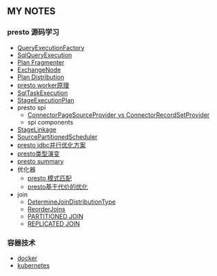 ## MY NOTES

### presto 源码学习

* [QueryExecutionFactory](QueryExecutionFactory)
* [SqlQueryExecution](SqlQueryExecution)
* [Plan Fragmenter](PlanFragmenter)
* [ExchangeNode](ExchangeNode)
* [Plan Distribution](PlanDistribution)
* [presto worker原理](presto_worker.md)
* [SqlTaskExecution](SqlTaskExecution)
* [StageExecutionPlan](StageExecutionPlan)
* presto spi
  * [ConnectorPageSourceProvider vs ConnectorRecordSetProvider](presto_spi/ConnectorPageSourceProvider)
  * spi components
* [StageLinkage](StageLinkage)
* [SourcePartitionedScheduler](SourcePartitionedScheduler)
* [presto jdbc并行优化方案](presto_jdbc_Parallelism)
* [presto类型演变](presto_types)
* [presto summary](presto_summary)
* 优化器
  * [presto 模式匹配](presto_pattern_match)
  * [presto基于代价的优化](optimize/presto_cost)
* join
  * [DetermineJoinDistributionType](join/DetermineJoinDistributionType)
  * [ReorderJoins](join/ReorderJoins)
  * [PARTITIONED JOIN](join/presto_partitioned_join)
  * [REPLICATED JOIN](join/presto_replicated_join)

### 容器技术

* [docker](container/docker)
* [kubernetes](container/kubernetes)
